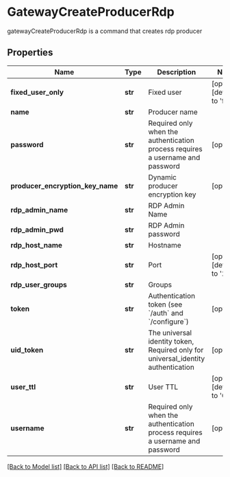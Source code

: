 # GatewayCreateProducerRdp

gatewayCreateProducerRdp is a command that creates rdp producer
## Properties
Name | Type | Description | Notes
------------ | ------------- | ------------- | -------------
**fixed_user_only** | **str** | Fixed user | [optional] [default to 'false']
**name** | **str** | Producer name | 
**password** | **str** | Required only when the authentication process requires a username and password | [optional] 
**producer_encryption_key_name** | **str** | Dynamic producer encryption key | [optional] 
**rdp_admin_name** | **str** | RDP Admin Name | 
**rdp_admin_pwd** | **str** | RDP Admin password | 
**rdp_host_name** | **str** | Hostname | 
**rdp_host_port** | **str** | Port | [optional] [default to '22']
**rdp_user_groups** | **str** | Groups | 
**token** | **str** | Authentication token (see &#x60;/auth&#x60; and &#x60;/configure&#x60;) | [optional] 
**uid_token** | **str** | The universal identity token, Required only for universal_identity authentication | [optional] 
**user_ttl** | **str** | User TTL | [optional] [default to '60m']
**username** | **str** | Required only when the authentication process requires a username and password | [optional] 

[[Back to Model list]](../README.md#documentation-for-models) [[Back to API list]](../README.md#documentation-for-api-endpoints) [[Back to README]](../README.md)


